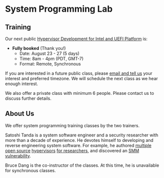 System Programming Lab
=======================

Training
---------

Our next public [Hypervisor Development for Intel and UEFI Platform](Hypervisor_Development_on_Intel_and_UEFI_Platform.md) is:
- **Fully booked** (Thank you!)
    - Date: August 23 - 27 (5 days)
    - Time: 8am - 4pm (PDT, GMT-7)
    - Format: Remote, Synchronous

If you are interested in a future public class, please [email and tell us](mailto:tanda.sat@gmail.com?cc=bruce.dang@gmail.com&subject=%20Hypervisor%20Development%20for%20the%20Intel%20and%20UEFI%20Platform) your interest and preferred timezone. We will schedule the next class as we hear enough interest.

We also offer a private class with minimum 6 people. Please contact us to discuss further details.


About Us
---------

We offer system programming training classes by the two trainers.

Satoshi Tanda is a system software engineer and a security researcher with more than a decade of experience. He devotes himself to developing and reverse engineering system software. For example, he authored [multiple](https://github.com/tandasat/HyperPlatform) [open source](https://github.com/tandasat/SimpleSvm) [hypervisors](https://github.com/tandasat/MiniVisorPkg) [for researchers](https://github.com/tandasat/MiniVisorPkg), and discovered an [SMM vulnerability](https://github.com/tandasat/SmmExploit).

Bruce Dang is the co-instructor of the classes. At this time, he is unavailable for synchronous classes.
